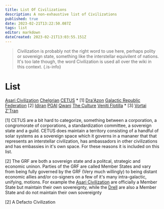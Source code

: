 ```yaml
---
title: List Of Civilizations
description: A non-exhaustive list of Civilizations
published: true
date: 2023-02-21T13:22:50.087Z
tags: list
editor: markdown
dateCreated: 2023-02-21T13:03:55.151Z
---
```


> Civilization is probably not the right word to use here, perhaps polity or sovereign state, something like the interstellar equivilent of nations. It's too late though, the word Civilization is used all over the wiki in this context.
{.is-info}


# List
[Asari Civilization](/Asari_Civ)
[Chelgrian](/Chelgrian)
[CETUS](/CETUS) * [1]
[Dra'Azon](/Dra'Azon)
[Galactic Republic Federation](/Galactic_Republic_Federation) [2]
[Idiran](/Idiran)
[PGAI](/PGAI)
[Qwani](/Qwani)
[The Culture](/The_Culture)
[Veniti Flotilla](/Veniti_Flotilla) * [3]
[Vortai](/Vortai)
[Z'Tran](/Z'Tran)

[1] CETUS are a bit hard to categorize, something between a corporation, a congromorate of corporations, a standardization committee, a sovereign state and a guild. CETUS does maintain a territory consisting of a handful of solar systems as a sovereign space which it governs in a mananer that that represents an interstellar civilization, has ambassadors in other civilizations and has embassies in it's own space. For these reasons it is included on this list.

[2] The GRF are both a sovereign state and a politcal, strategic and economic uninon. Parties of the GRF are called Member States and vary from being fully governed by the GRF (Very much willingly) to being distant economic allies and/or co-signers on a few of it's many intra-galactic, unifying, motions. For example the [Asari Civilization](/Asari_Civ) are officially a Member State but maintain their own sovereignty, while the [Drell](/Drell) are also a Member State and do not maintain their own sovereignty

[2] A Defacto Civilization

